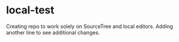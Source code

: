 # local-test
Creating repo to work solely on SourceTree and local editors.
Adding another line to see additional changes.
